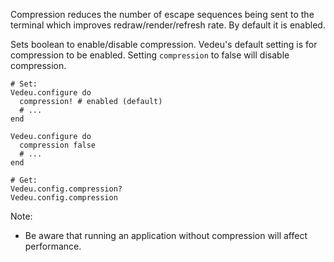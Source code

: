 Compression reduces the number of escape sequences being sent to the
terminal which improves redraw/render/refresh rate. By default it is
enabled.

Sets boolean to enable/disable compression. Vedeu's default setting is
for compression to be enabled. Setting `compression` to false will
disable compression.

    # Set:
    Vedeu.configure do
      compression! # enabled (default)
      # ...
    end

    Vedeu.configure do
      compression false
      # ...
    end

    # Get:
    Vedeu.config.compression?
    Vedeu.config.compression

Note:

- Be aware that running an application without compression will affect
  performance.
